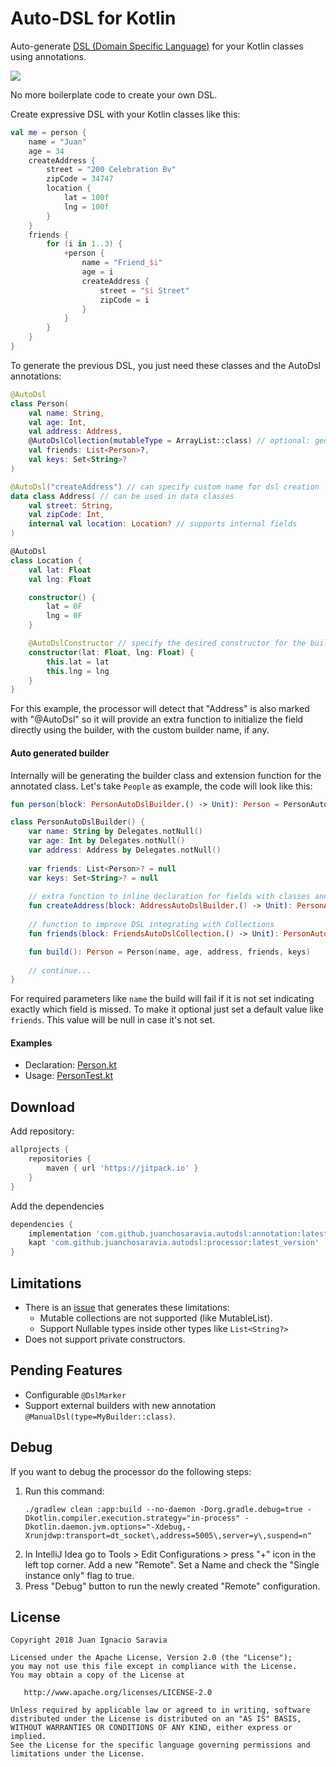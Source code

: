 # Auto-DSL for Kotlin
Auto-generate [DSL (Domain Specific Language)](https://en.wikipedia.org/wiki/Domain-specific_language) for your Kotlin classes using annotations.

[![](https://jitpack.io/v/juanchosaravia/autodsl.svg)](https://jitpack.io/#juanchosaravia/autodsl)

No more boilerplate code to create your own DSL. 

Create expressive DSL with your Kotlin classes like this:
```kotlin
val me = person {
    name = "Juan"
    age = 34
    createAddress {
        street = "200 Celebration Bv"
        zipCode = 34747
        location {
            lat = 100f
            lng = 100f
        }
    }
    friends {
        for (i in 1..3) {
            +person {
                name = "Friend_$i"
                age = i
                createAddress {
                    street = "$i Street"
                    zipCode = i
                }
            }
        }
    }
}
```

To generate the previous DSL, you just need these classes and the AutoDsl annotations:
```kotlin
@AutoDsl
class Person(
    val name: String,
    val age: Int,
    val address: Address,
    @AutoDslCollection(mutableType = ArrayList::class) // optional: generates better DSL integration with Collections
    val friends: List<Person>?,
    val keys: Set<String>?
)

@AutoDsl("createAddress") // can specify custom name for dsl creation
data class Address( // can be used in data classes
    val street: String,
    val zipCode: Int,
    internal val location: Location? // supports internal fields
)

@AutoDsl
class Location {
    val lat: Float
    val lng: Float

    constructor() {
        lat = 0F
        lng = 0F
    }

    @AutoDslConstructor // specify the desired constructor for the builder
    constructor(lat: Float, lng: Float) {
        this.lat = lat
        this.lng = lng
    }
}
```

For this example, the processor will detect that "Address" is also marked with "@AutoDsl" 
so it will provide an extra function to initialize the field directly using the builder, 
with the custom builder name, if any.

#### Auto generated builder
Internally will be generating the builder class and extension function for the annotated class.
Let's take `People` as example, the code will look like this:

```kotlin
fun person(block: PersonAutoDslBuilder.() -> Unit): Person = PersonAutoDslBuilder().apply(block).build()

class PersonAutoDslBuilder() {
    var name: String by Delegates.notNull()
    var age: Int by Delegates.notNull()
    var address: Address by Delegates.notNull()
    
    var friends: List<Person>? = null
    var keys: Set<String>? = null
    
    // extra function to inline declaration for fields with classes annotated with AutoDsl
    fun createAddress(block: AddressAutoDslBuilder.() -> Unit): PersonAutoDslBuilder = this.apply { this.address = AddressAutoDslBuilder().apply(block).build() }
    
    // function to improve DSL integrating with Collections
    fun friends(block: FriendsAutoDslCollection.() -> Unit): PersonAutoDslBuilder = this.apply { this.friends = FriendsAutoDslCollection().apply { block() }.collection }

    fun build(): Person = Person(name, age, address, friends, keys)
    
    // continue...
}
```

For required parameters like `name` the build will fail if it is not set indicating exactly which field is missed.
To make it optional just set a default value like `friends`. This value will be null in case it's not set.

#### Examples
- Declaration: [Person.kt](app/src/main/kotlin/com/autodsl/app/Person.kt)
- Usage: [PersonTest.kt](app/src/test/kotlin/com/autodsl/app/PersonTest.kt)

## Download

Add repository:
```groovy
allprojects {
    repositories {
        maven { url 'https://jitpack.io' }
    }
}
```
Add the dependencies
```groovy
dependencies {
    implementation 'com.github.juanchosaravia.autodsl:annotation:latest_version'
    kapt 'com.github.juanchosaravia.autodsl:processor:latest_version'
}
```


## Limitations
* There is an [issue](https://github.com/square/kotlinpoet/issues/236) that generates these limitations:
  * Mutable collections are not supported (like MutableList).
  * Support Nullable types inside other types like `List<String?>`
* Does not support private constructors.

## Pending Features
* Configurable `@DslMarker`
* Support external builders with new annotation `@ManualDsl(type=MyBuilder::class)`.

## Debug
If you want to debug the processor do the following steps:

1. Run this command:
    ```text
    ./gradlew clean :app:build --no-daemon -Dorg.gradle.debug=true -Dkotlin.compiler.execution.strategy="in-process" -Dkotlin.daemon.jvm.options="-Xdebug,-Xrunjdwp:transport=dt_socket\,address=5005\,server=y\,suspend=n"
    ```
2. In IntelliJ Idea go to Tools > Edit Configurations > press "+" icon in the left top corner.
Add a new "Remote". Set a Name and check the "Single instance only" flag to true.
3. Press "Debug" button to run the newly created "Remote" configuration.

## License
        
    Copyright 2018 Juan Ignacio Saravia
    
    Licensed under the Apache License, Version 2.0 (the "License");
    you may not use this file except in compliance with the License.
    You may obtain a copy of the License at
    
       http://www.apache.org/licenses/LICENSE-2.0
    
    Unless required by applicable law or agreed to in writing, software
    distributed under the License is distributed on an "AS IS" BASIS,
    WITHOUT WARRANTIES OR CONDITIONS OF ANY KIND, either express or implied.
    See the License for the specific language governing permissions and
    limitations under the License.  